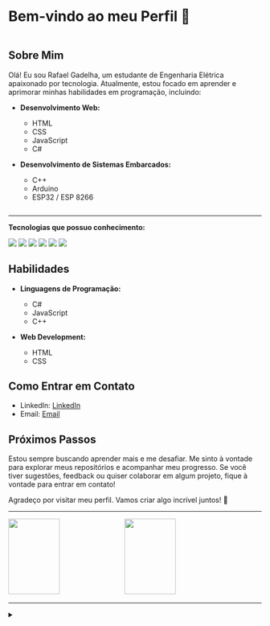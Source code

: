   # Bem-vindo ao meu Perfil 👋


<div style="display: flex; align-items: center;">
  <div>

  ## Sobre Mim

  Olá! Eu sou Rafael Gadelha, um estudante de Engenharia Elétrica apaixonado por tecnologia. Atualmente, estou focado em aprender e aprimorar minhas habilidades em programação, incluindo:

  - **Desenvolvimento Web:**
    - HTML
    - CSS
    - JavaScript
    - C#

  - **Desenvolvimento de Sistemas Embarcados:**
    - C++
    - Arduino
    - ESP32 / ESP 8266

</div>

</div>

  ---

  **Tecnologias que possuo conhecimento:**

  <div>
      <img src="https://img.shields.io/badge/HTML5-E34F26?style=for-the-badge&logo=html5&logoColor=white"/>
      <img src="https://img.shields.io/badge/CSS3-1572B6?style=for-the-badge&logo=css3&logoColor=white" />
      <img src="https://img.shields.io/badge/JavaScript-F7DF1E?style=for-the-badge&logo=javascript&logoColor=black" />
      <img src="https://img.shields.io/badge/.NET-1572B6?style=for-the-badge&logo=.NET&logoColor=white" />
      <img src="https://img.shields.io/badge/cSharp-1572B6?style=for-the-badge&logo=C#&logoColor=white" />
      <img src="https://img.shields.io/badge/PHP-777BB3?style=for-the-badge&logo=PHP&logoColor=white" />
  <div>
</div>


## Habilidades

- **Linguagens de Programação:**
  - C#
  - JavaScript
  - C++
 

- **Web Development:**
  - HTML
  - CSS

## Como Entrar em Contato

- LinkedIn: [LinkedIn](https://www.linkedin.com/in/rafaelmgadelha/)
- Email: [Email](mailto:gadellharafaell@gmail.com)

## Próximos Passos

Estou sempre buscando aprender mais e me desafiar. Me sinto à vontade para explorar meus repositórios e acompanhar meu progresso. Se você tiver sugestões, feedback ou quiser colaborar em algum projeto, fique à vontade para entrar em contato!

Agradeço por visitar meu perfil. Vamos criar algo incrível juntos! 🚀

---

<div>
    <img height="150em" width="45%" src="https://github-readme-stats.vercel.app/api/top-langs/?username=rafaelgadelha&layout=compact"/>
    <img height="150em" width="45%" src="https://github-readme-stats.vercel.app/api?username=rafaelgadelha&show_icons=true&theme=dark#gh-dark-mode-only" />
</div>

---

<details align="left">
  <summary></summary> 
 
  - Badges by <a href="https://shields.io/">shields.io</a><br>
  - GitHub Stats by <a href="https://github.com/anuraghazra/github-readme-stats">anuraghazra</a>
  - Developer vector created by <a href="https://undraw.co/illustrations">Undraw - www.undraw.co</a>

</details>




